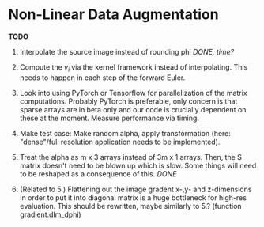 # Non-Linear Data Augmentation

__TODO__
1. Interpolate the source image instead of rounding phi *DONE, time?*

2. Compute the $v_i$ via the kernel framework instead of interpolating. This needs to happen in each step of the forward Euler.
3. Look into using PyTorch or Tensorflow for parallelization of the matrix computations. Probably PyTorch is preferable, only concern is that sparse arrays are in beta only and our code is crucially dependent on these at the moment. Measure performance via timing.
4. Make test case: Make random alpha, apply transformation (here: "dense"/full resolution application needs to be implemented).

5. Treat the alpha as m x 3 arrays instead of 3m x 1 arrays. Then, the S matrix doesn't need to be blown up which is slow. Some things will need to be reshaped as a consequence of this. *DONE*

6. (Related to 5.) Flattening out the image gradent x-,y- and z-dimensions in order to put it into diagonal matrix is a huge bottleneck for high-res evaluation. This should be rewritten, maybe similarly to 5.? (function gradient.dIm_dphi)
